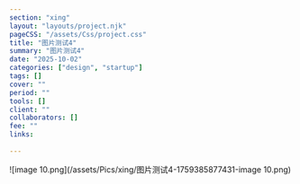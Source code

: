 ```yaml
---
section: "xing"
layout: "layouts/project.njk"
pageCSS: "/assets/Css/project.css"
title: "图片测试4"
summary: "图片测试4"
date: "2025-10-02"
categories: ["design", "startup"]
tags: []
cover: ""
period: ""
tools: []
client: ""
collaborators: []
fee: ""
links:
  
---
```


![image 10.png](/assets/Pics/xing/图片测试4-1759385877431-image 10.png)